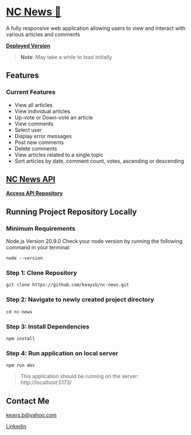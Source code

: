 # [NC News 📰](https://ncodersnews.netlify.app)
A fully responsive web application allowing users to view and interact with various articles and comments

**[Deployed Version](https://ncodersnews.netlify.app)**
> **Note**: May take a while to load initially

## Features
### Current Features
* View all articles
* View individual articles
* Up-vote or Down-vote an article
* View comments
* Select user
* Display error messages
* Post new comments
* Delete comments
* View articles related to a single topic
* Sort articles by date, comment count, votes, ascending or descending

## [NC News API](https://github.com/keaysb/be-nc-news)
**[Access API Repository](https://github.com/keaysb/be-nc-news)**

## Running Project Repository Locally
### Minimum Requirements
Node.js Version 20.9.0
Check your node version by running the following command in your terminal:
```
node --version
```

### Step 1: Clone Repository
```
git clone https://github.com/keaysb/nc-news.git
```
### Step 2: Navigate to newly created project directory
```
cd nc-news
```
### Step 3: Install Dependencies
```
npm install
```
### Step 4: Run application on local server
```
npm run dev
```
> This application should be running on the server: http://localhost:5173/

## Contact Me
keays.b@yahoo.com

[Linkedin](https://www.linkedin.com/in/bill-keays/)
